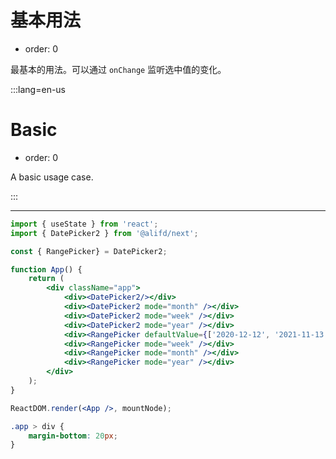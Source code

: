 # 基本用法

-   order: 0

最基本的用法。可以通过 `onChange` 监听选中值的变化。

:::lang=en-us

# Basic

-   order: 0

A basic usage case.

:::

---

```jsx
import { useState } from 'react';
import { DatePicker2 } from '@alifd/next';

const { RangePicker} = DatePicker2;

function App() {
    return (
        <div className="app">
            <div><DatePicker2/></div>
            <div><DatePicker2 mode="month" /></div>
            <div><DatePicker2 mode="week" /></div>
            <div><DatePicker2 mode="year" /></div>
            <div><RangePicker defaultValue={['2020-12-12', '2021-11-13']} /></div>
            <div><RangePicker mode="week" /></div>
            <div><RangePicker mode="month" /></div>
            <div><RangePicker mode="year" /></div>
        </div>
    );
}

ReactDOM.render(<App />, mountNode);
```

```css
.app > div {
    margin-bottom: 20px;
}
```
